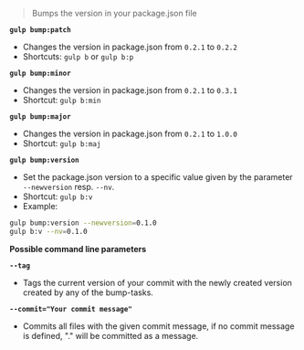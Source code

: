 > Bumps the version in your package.json file

**`gulp bump:patch`**
* Changes the version in package.json from `0.2.1` to `0.2.2`
* Shortcuts: `gulp b` or `gulp b:p` 

**`gulp bump:minor`** 
* Changes the version in package.json from `0.2.1` to `0.3.1`
* Shortcut: `gulp b:min`

**`gulp bump:major`**  
* Changes the version in package.json from `0.2.1` to `1.0.0`
* Shortcut: `gulp b:maj`

**`gulp bump:version`** 
* Set the package.json version to a specific value given by the parameter `--newversion` resp. `--nv`.
* Shortcut: `gulp b:v`
* Example: 
```sh
gulp bump:version --newversion=0.1.0
gulp b:v --nv=0.1.0
```

**Possible command line parameters** 

**`--tag`**  
* Tags the current version of your commit with the newly created version created by any of the bump-tasks.

**`--commit="Your commit message"`**  
* Commits all files with the given commit message, if no commit message is defined, "." will be committed as a message.
